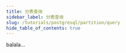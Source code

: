 ```yaml
---
title: 分表查询
sidebar_label: 分表查询
slug: /tutorials/postgresql/partition/query
hide_table_of_contents: true
---
```

balala...